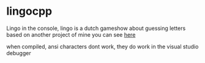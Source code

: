 # lingocpp

Lingo in the console, lingo is a dutch gameshow about guessing letters  
based on another project of mine you can see [here](https://github.com/boi-one/ConsoleLingo)

when compiled, ansi characters dont work, they do work in the visual studio debugger
